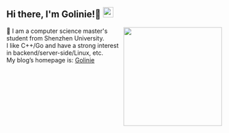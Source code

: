 


<h2> Hi there, I'm Golinie!👋 <img src="https://github.githubassets.com/images/mona-whisper.gif" height="24" /></h2>
<img align='right' src="https://media.giphy.com/media/836HiJc7pgzy8iNXCn/giphy.gif" width="230" />
<p>🤔 I am a computer science master's student from Shenzhen University.<br />
I like C++/Go and have a strong interest in backend/server-side/Linux, etc.<br />
My blog’s homepage is: <a href="https://blog.csdn.net/theaipower?spm=1001.2101.3001.5343">Golinie</a></p>

<!--
**Golinie/Golinie** is a ✨ _special_ ✨ repository because its `README.md` (this file) appears on your GitHub profile.

Here are some ideas to get you started:

- 🔭 I’m currently working on ...
- 🌱 I’m currently learning ...
- 👯 I’m looking to collaborate on ...
- 🤔 I’m looking for help with ...
- 💬 Ask me about ...
- 📫 How to reach me: ...
- 😄 Pronouns: ...
- ⚡ Fun fact: ...
-->
